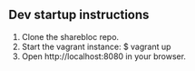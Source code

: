 ## Dev startup instructions

1. Clone the sharebloc repo.
2. Start the vagrant instance: $ vagrant up
3. Open http://localhost:8080 in your browser.
